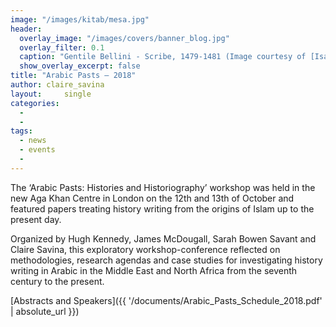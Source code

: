 ```yaml
---
image: "/images/kitab/mesa.jpg"
header:
  overlay_image: "/images/covers/banner_blog.jpg"
  overlay_filter: 0.1
  caption: "Gentile Bellini - Scribe, 1479-1481 (Image courtesy of [Isabella Stewart Gardner Museum](https://www.gardnermuseum.org/experience/collection/10755), Boston)" 
  show_overlay_excerpt: false 
title: "Arabic Pasts – 2018"			
author: claire_savina		
layout:		single
categories:
  - 
  - 
tags:
  - news
  - events
  - 
---
```

The ‘Arabic Pasts: Histories and Historiography’ workshop was held in the new Aga Khan Centre in London on the 12th and 13th of October and featured papers treating history writing from the origins of Islam up to the present day.



Organized by Hugh Kennedy, James McDougall, Sarah Bowen Savant and Claire Savina, this exploratory workshop-conference reflected on methodologies, research agendas and case studies for investigating history writing in Arabic in the Middle East and North Africa from the seventh century to the present.



[Abstracts and Speakers]({{ '/documents/Arabic_Pasts_Schedule_2018.pdf' | absolute_url }})

